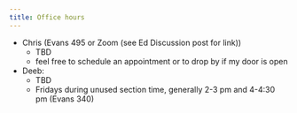 ```yaml
---
title: Office hours
---
```


  - Chris (Evans 495 or Zoom (see Ed Discussion post for link))
     - TBD
     - feel free to schedule an appointment or to drop by if my door is open
   - Deeb:
     - TBD
     - Fridays during unused section time, generally 2-3 pm and 4-4:30 pm (Evans 340)

